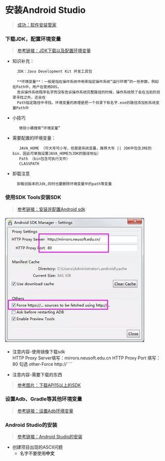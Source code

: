 # 安装Android Studio

> [成功：软件安装管家](https://mp.weixin.qq.com/s?__biz=MzIwMjE1MjMyMw==&mid=2650196923&idx=1&sn=fc2df766707d6d264feb32fd75270f2b&chksm=8ee16b57b996e241dfbcdd576543c3a423555521682ba4a9ed8aed3f48298401804ab1ca36b1&scene=21#wechat_redirect)



### 下载JDK，配置环境变量
> [参考链接：JDK下载以及配置环境变量](https://www.cnblogs.com/liuhongfeng/p/4177568.html)  
- 知识补充： 

		JDK：Java Development Kit 开发工具包 
		
		**环境变量**：一般是指在操作系统中用来指定操作系统“运行环境”的一些参数，例如在Path中，用户在使用DOS，
		告诉操作系统程序名字而没有告诉操作系统完整路径的时候，操作系统除了会在当前的目录寻找之外，还会在
		Path指定路径中寻找。环境变量的原理是把一个目录下有名字.exe的路径添加到系统变量Path中

- 小技巧
	
		 微软小娜搜索“环境变量”


- 需要配置的环境变量：

		 JAVA_HOME （可大写可小写，但是是系统变量，推荐大写 || JDK中包含JRE的bin，因此可单独设置JAVA_HOME为JDK的路径地址）
		 Path （bin包含可执行文件）
		 CLASSPATH
- 卸载注意

		卸载旧版本的Jdk,同时也要删除环境变量中的path等变量

### 使用SDK Tools安装SDK
> [参考链接：安装并配置Android sdk](https://www.jianshu.com/p/4ac1313b50cb)

![](https://github.com/floatLig/Learn-Inbox/blob/master/media/sdk%E9%95%9C%E5%83%8F.jpg)

- 注意内容-使用镜像下载sdk  
		HTTP Proxy Server填写：mirrors.neusoft.edu.cn
		HTTP Proxy Port 填写：80
		勾选 other-Force http://````

- 注意内容-需要下载的东西  
> [参考图片：下载API15以上的SDK](https://upload-images.jianshu.io/upload_images/4108891-6802b40511dcf0e3.png)

### 设置Adb、Gradle等其他环境变量
> [参考链接：设置Adb环境变量](http://blog.51cto.com/13238147/2130176)  

### Android Studio的安装  
> [参考链接：Android Studio的安装](https://my.oschina.net/zhangyujian/blog/1503559)
  
- 创建项目出现的ASCII问题
	- 名字不要使用**中文**
